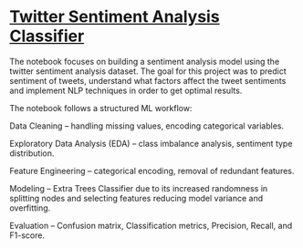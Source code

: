 <h1><u>Twitter Sentiment Analysis Classifier</u></h1>
The notebook focuses on building a sentiment analysis model using the twitter sentiment analysis dataset. The goal for this project was to predict sentiment of tweets, understand what factors affect the tweet sentiments and implement NLP techniques in order to get optimal results.

The notebook follows a structured ML workflow:

Data Cleaning – handling missing values, encoding categorical variables.

Exploratory Data Analysis (EDA) – class imbalance analysis, sentiment type distribution.

Feature Engineering – categorical encoding, removal of redundant features.

Modeling –  Extra Trees Classifier due to its increased randomness in splitting nodes and selecting features reducing model variance and overfitting.

Evaluation – Confusion matrix, Classification metrics, Precision, Recall, and F1-score.
